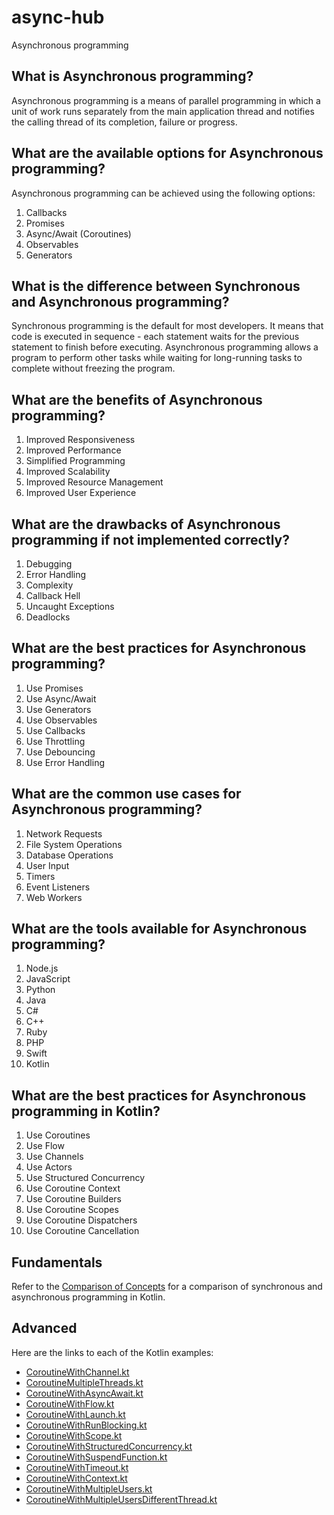 # async-hub

Asynchronous programming

## What is Asynchronous programming?

Asynchronous programming is a means of parallel programming in which a unit of work runs separately from the main application thread and notifies the calling thread of its completion, failure or progress.

## What are the available options for Asynchronous programming?

Asynchronous programming can be achieved using the following options:

1. Callbacks
2. Promises
3. Async/Await (Coroutines)
4. Observables
5. Generators

## What is the difference between Synchronous and Asynchronous programming?

Synchronous programming is the default for most developers. It means that code is executed in sequence - each statement waits for the previous statement to finish before executing. Asynchronous programming allows a program to perform other tasks while waiting for long-running tasks to complete without freezing the program.

## What are the benefits of Asynchronous programming?

1. Improved Responsiveness
2. Improved Performance
3. Simplified Programming
4. Improved Scalability
5. Improved Resource Management
6. Improved User Experience

## What are the drawbacks of Asynchronous programming if not implemented correctly?

1. Debugging
2. Error Handling
3. Complexity
4. Callback Hell
5. Uncaught Exceptions
6. Deadlocks

## What are the best practices for Asynchronous programming?

1. Use Promises
2. Use Async/Await
3. Use Generators
4. Use Observables
5. Use Callbacks
6. Use Throttling
7. Use Debouncing
8. Use Error Handling

## What are the common use cases for Asynchronous programming?

1. Network Requests
2. File System Operations
3. Database Operations
4. User Input
5. Timers
6. Event Listeners
7. Web Workers

## What are the tools available for Asynchronous programming?

1. Node.js
2. JavaScript
3. Python
4. Java
5. C#
6. C++
7. Ruby
8. PHP
9. Swift
10. Kotlin

## What are the best practices for Asynchronous programming in Kotlin?

1. Use Coroutines
2. Use Flow
3. Use Channels
4. Use Actors
5. Use Structured Concurrency
6. Use Coroutine Context
7. Use Coroutine Builders
8. Use Coroutine Scopes
9. Use Coroutine Dispatchers
10. Use Coroutine Cancellation

## Fundamentals

Refer to the [Comparison of Concepts](src/main/kotlin/com/example/fundamentals/ComparisonOfConcepts.md) for a comparison of synchronous and asynchronous programming in Kotlin.

## Advanced

Here are the links to each of the Kotlin examples:

- [CoroutineWithChannel.kt](src/main/kotlin/com/example/CoroutineWithChannel.kt)
- [CoroutineMultipleThreads.kt](src/main/kotlin/com/example/CoroutineMultipleThreads.kt)
- [CoroutineWithAsyncAwait.kt](src/main/kotlin/com/example/CoroutineWithAsyncAwait.kt)
- [CoroutineWithFlow.kt](src/main/kotlin/com/example/CoroutineWithFlow.kt)
- [CoroutineWithLaunch.kt](src/main/kotlin/com/example/CoroutineWithLaunch.kt)
- [CoroutineWithRunBlocking.kt](src/main/kotlin/com/example/CoroutineWithRunBlocking.kt)
- [CoroutineWithScope.kt](src/main/kotlin/com/example/CoroutineWithScope.kt)
- [CoroutineWithStructuredConcurrency.kt](src/main/kotlin/com/example/CoroutineWithStructuredConcurrency.kt)
- [CoroutineWithSuspendFunction.kt](src/main/kotlin/com/example/CoroutineWithSuspendFunction.kt)
- [CoroutineWithTimeout.kt](src/main/kotlin/com/example/CoroutineWithTimeout.kt)
- [CoroutineWithContext.kt](src/main/kotlin/com/example/CoroutineWithContext.kt)
- [CoroutineWithMultipleUsers.kt](src/main/kotlin/com/example/CoroutineWithMultipleUsers.kt)
- [CoroutineWithMultipleUsersDifferentThread.kt](src/main/kotlin/com/example/CoroutineWithMultipleUsersDifferentThread.kt)
